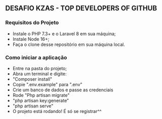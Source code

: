 ## DESAFIO KZAS - TOP DEVELOPERS OF GITHUB

### Requisitos do Projeto
- Instale o PHP 7.3+ e o Laravel 8 em sua máquina;
- Instale Node 16+;
- Faça o clone desse repositório em sua máquina local.


### Como iniciar a aplicação
- Entre na pasta do projeto;
- Abra um terminal e digite:
- "Composer install"
- Copie ".env.example" para ".env"
- Crie um banco de dados e passe as credenciais
- Rode "Php artisan migrate"
- "php artisan key:generate"
- "php artisan serve"
- O projeto está rodando! É só se registrar^^

